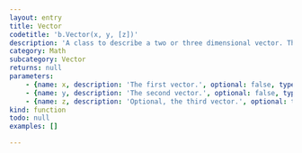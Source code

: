 ```yaml
---
layout: entry
title: Vector
codetitle: 'b.Vector(x, y, [z])'
description: 'A class to describe a two or three dimensional vector. This datatype stores two or three variables that are commonly used as a position, velocity, and/or acceleration. Technically, position is a point and velocity and acceleration are vectors, but this is often simplified to consider all three as vectors. For example, if you consider a rectangle moving across the screen, at any given instant it has a position (the object''s location, expressed as a point.), a velocity (the rate at which the object''s position changes per time unit, expressed as a vector), and acceleration (the rate at which the object''s velocity changes per time unit, expressed as a vector). Since vectors represent groupings of values, we cannot simply use traditional addition/multiplication/etc. Instead, we''ll need to do some "vector" math, which is made easy by the methods inside the Vector class.'
category: Math
subcategory: Vector
returns: null
parameters:
    - {name: x, description: 'The first vector.', optional: false, type: [Number]}
    - {name: y, description: 'The second vector.', optional: false, type: [Number]}
    - {name: z, description: 'Optional, the third vector.', optional: true, type: [Number]}
kind: function
todo: null
examples: []

---
```

